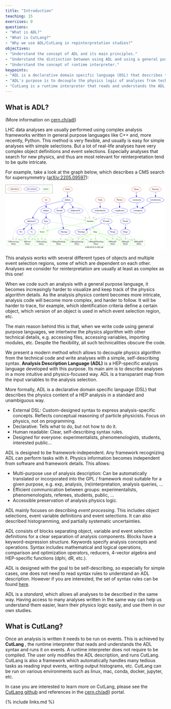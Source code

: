 ```yaml
---
title: "Introduction"
teaching: 15
exercises: 0
questions:
- "What is ADL?"
- "What is CutLang?"
- "Why we use ADL/CutLang in repinterpretation studies?"
objectives:
- "Understand the concept of ADL and its main principles."
- "Understand the distinction between using ADL and using a general purpose language for writing analyses."
- "Understand the concept of runtime interpreter."
keypoints:
- "ADL is a declarative domain specific language (DSL) that describes the physics content of a HEP analysis in a standard and unambiguous way."
- "ADL's purpose is to decouple the physics logic of analyses from technical operations, and make the physics logic more accessible."
- "CutLang is a runtime interpreter that reads and understands the ADL syntax and runs it on events."
---
```

 
## What is ADL?

(More information on [cern.ch/adl](cern.ch/adl))

LHC data analyses are usually performed using complex analysis frameworks written in general purpose languages like C++ and, more recently, Python. This method is very flexible, and usually is easy for simple analyses with simple selections.  But a lot of real-life analyses have very complex object definitions and event selections.  Especially analyses that search for new physics, and thus are most relevant for reinterpretation tend to be quite intricate.

For example, take a look at the graph below, which describes a CMS search for supersymmetry ([arXiv:2205.09597](https://arxiv.org/abs/2205.09597)):

![](../fig/CMS-SUS-21-002_graph.png)

This analysis works with several different types of objects and multiple event selection regions, some of which are dependent on each other.  
Analyses we consider for reinterpretation are usually at least as complex as this one!

When we code such an analysis with a general purpose language, it becomes increasingly harder to visualize and keep track of the physics algorithm details.  As the analysis physics content becomes more intricate, analysis code will become more complex, and harder to follow.  It will be harder to trace, for example, which identification criteria define a certain object, which version of an object is used in which event selection region, etc. 

The main reason behind this is that, when we write code using general purpose languages, we intertwine the physics algorithm with other technical details, e.g. accessing files, accessing variables, importing modules, etc.  Despite the flexibility, all such technicalities obscure the code.

We present a modern method which allows to decouple physics algorithm from the technical code and write analyses with a simple, self-describing syntax.  **Analysis Description Language (ADL)** is a HEP-specific analysis language developed with this purpose. Its main aim is to describe analyses in a more intuitive and physics-focused way. ADL is a transparant map from the input variables to the analysis selection.

More formally, ADL is a declarative domain specific language (DSL) that describes the physics content of a HEP analysis in a standard and unambiguous way. 
* External DSL: Custom-designed syntax to express analysis-specific concepts. Reflects conceptual reasoning of particle physicists.  Focus on physics, not on programming.
* Declarative: Tells what to do, but not how to do it.
* Human readable: Clear, self-describing syntax rules.
* Designed for everyone: experimentalists, phenomenologists, students, interested public…

ADL is designed to be framework-independent. Any framework recognizing ADL can perform tasks with it.
Physics information becomes independent from software and framework details.  This allows:
* Multi-purpose use of analysis description: Can be automatically translated or incorporated into the GPL / framework most suitable for a given purpose, e.g. exp, analysis, (re)interpretation, analysis queries, …
* Efficient communication between groups: experimentalists, phenomenologists, referees, students, public, …
* Accessible preservation of analysis physics logic.

ADL mainly focuses on describing *event processing*.  This includes object selections, event variable definitions and event selections.  It can also described histogramming, and partially systematic uncertainties.

ADL consists of blocks separating object, variable and event selection definitions for a clear separation of analysis components. Blocks have a keyword-expression structure. Keywords specify analysis concepts and operations.  Syntax includes mathematical and logical operations, comparison and optimization operators, reducers, 4-vector algebra and HEP-specific functions (dphi, dR, etc.).   

ADL is designed with the goal to be self-describing, so especially for simple cases, one does not need to read syntax rules to understand an ADL description.  However if you are interested, the set of syntax rules can be found [here]( https://twiki.cern.ch/twiki/bin/view/LHCPhysics/ADL).

ADL is a *standard*, which allows all analyses to be described in the same way.  Having access to many analyses written in the same way can help us understand them easier, learn their physics logic easily, and use them in our own studies.

## What is CutLang?

Once an analysis is written it needs to be run on events.  This is achieved by **CutLang** , the runtime interpreter that reads and understands the ADL syntax and runs it on events.  A runtime interpreter does not require to be compiled.  The user only modifies the ADL description, and runs CutLang.  CutLang is also a framework which automatically handles many tedious tasks as reading input events, writing output histograms, etc.  CutLang can be run on various environments such as linux, mac, conda, docker, jupyter, etc.  

In case you are interested to learn more on CutLang, please see the [CutLang github](https://github.com/unelg/CutLang) and references in the [cern.ch/adl](cern.ch/adl)) portal.

{% include links.md %}

